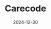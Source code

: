 ---  
layout: startup_page  
title: "Carecode"  
id: "carecode.ai"  
permalink: "/carecodecarecode.ai12302024/"  
website: "https://www.carecode.ai/"  
funding_round: "Pre-Seed"  
funding_amount: "$4.3M"  
investors: "a16z, QED, Endeavor Catalyst, KDX Ventures, K50 Ventures, Latitud Ventures"  
about: "Carecode is an AI-powered startup focused on improving healthcare outcomes and reducing costs by automating tasks surrounding medical appointments. It uses AI agents to handle appointment scheduling, confirmations, and other administrative functions, typically handled by call centers, freeing up human resources for complex cases. The platform integrates with WhatsApp for accessibility, catering to a wide range of users in Brazil."  
markets: "Healthcare, AI, Business/Productivity Software, Other Healthcare Services, Other Healthcare Technology Systems"  
hq: "Sao Paulo, Sao Paulo, Brazil"  
founded_year: "2023"  
linkedin: "https://www.linkedin.com/company/carecodebr"  
twitter: "https://twitter.com/carecode"  
instagram: ""  
facebook: "https://www.facebook.com/Carecode-1428496704057084/"  
crunchbase: "https://www.crunchbase.com/organization/carecode"  
pitchbook: "https://pitchbook.com/profiles/company/707571-28"  

date_display: "30-Dec-2024"  
date: "2024-12-30"

# SEO Optimization  
meta_title: "Carecode - Pre-Seed Funding ($4.3M)"  
meta_description: "Carecode, Carecode is an AI-powered startup focused on improving healthcare outcomes and reducing costs by automating tasks surrounding medical appointments. It..."  
meta_keywords: "Carecode, Healthcare, AI, Business/Productivity Software, Other Healthcare Services, Other Healthcare Technology Systems, Pre-Seed funding"  
canonical_url: "https://startup.projectstartups.com/carecodecarecode.ai12302024/"  
---
